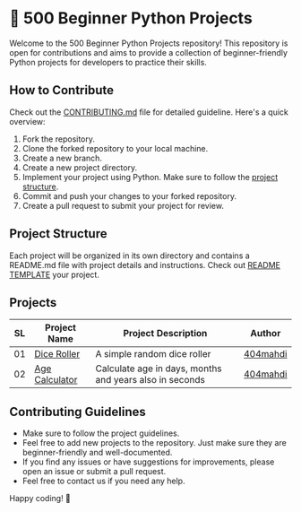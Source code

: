 # 🎉 500 Beginner Python Projects

Welcome to the 500 Beginner Python Projects repository! This repository is open for contributions and aims to provide a collection of beginner-friendly Python projects for developers to practice their skills.

## How to Contribute

Check out the [CONTRIBUTING.md](./CONTRIBUTING.md) file for detailed guideline. Here's a quick overview:

1. Fork the repository.
2. Clone the forked repository to your local machine.
3. Create a new branch.
4. Create a new project directory.
5. Implement your project using Python. Make sure to follow the [project structure](#project-structure).
6. Commit and push your changes to your forked repository.
7. Create a pull request to submit your project for review.

## Project Structure

Each project will be organized in its own directory and contains a README.md file with project details and instructions. Check out [README TEMPLATE](./README_TEMPLATE.md) your project.

## Projects

| SL  | Project Name                                                                                        | Project Description                                     | Author                                  |
| --- | --------------------------------------------------------------------------------------------------- | ------------------------------------------------------- | --------------------------------------- |
| 01  | [Dice Roller](https://github.com/404mahdi/500-beginner-python-projects/tree/main/dice-roller)       | A simple random dice roller                             | [404mahdi](https://github.com/404mahdi) |
| 02  | [Age Calculator](https://github.com/404mahdi/500-beginner-python-projects/tree/main/age-calculator) | Calculate age in days, months and years also in seconds | [404mahdi](https://github.com/404mahdi) |

## Contributing Guidelines

- Make sure to follow the project guidelines.
- Feel free to add new projects to the repository. Just make sure they are beginner-friendly and well-documented.
- If you find any issues or have suggestions for improvements, please open an issue or submit a pull request.
- Feel free to contact us if you need any help.

Happy coding! 🎉
